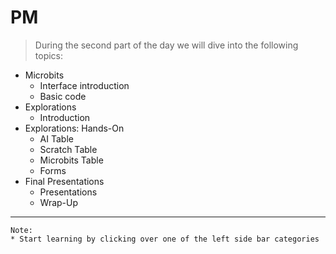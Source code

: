 # PM  

> During the second part of the day we will dive into the following topics:

* Microbits
    * Interface introduction 
    * Basic code
* Explorations 
    * Introduction
* Explorations: Hands-On
    * AI Table
    * Scratch Table
    * Microbits Table
    * Forms
* Final Presentations
    * Presentations
    * Wrap-Up
---
    Note:
    * Start learning by clicking over one of the left side bar categories